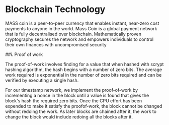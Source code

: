 Blockchain Technology
================================


MASS coin is a peer-to-peer currency that enables instant, near-zero cost
payments to anyone in the world. Mass Coin is a global payment network
that is fully decentralised over blockchain. Mathematically proven
cryptography secures the network and empowers individuals to control their
own finances with uncompromised security

  ##i. Proof of work 

The proof-of-work involves finding for a value that when hashed with scrypt
hashing algorithm, the hash begins with a number of zero bits. The average work
required is exponential in the number of zero bits required and can be verified by
executing a single hash.

For our timestamp network, we implement the proof-of-work by incrementing a
nonce in the block until a value is found that gives the block's hash the required
zero bits. Once the CPU effort has been expended to make it satisfy the proofof-work,
the block cannot be changed without redoing the work. As later blocks
are chained after it, the work to change the block would include redoing all the
blocks after it.
